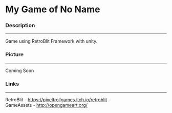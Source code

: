 
# My Game of No Name



### Description
                
----
Game using RetroBlit Framework with unity. 


### Picture
----
Coming Soon

### Links
----
RetroBlit - https://pixeltrollgames.itch.io/retroblit  
GameAssets - http://opengameart.org/  
